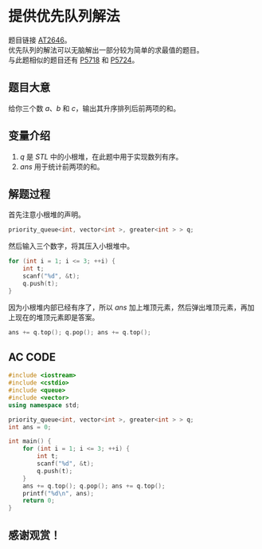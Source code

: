 # 提供优先队列解法
题目链接 [AT2646](https://www.luogu.com.cn/problem/AT2646)。  
优先队列的解法可以无脑解出一部分较为简单的求最值的题目。  
与此题相似的题目还有 [P5718](https://www.luogu.com.cn/problem/P5718) 和 [P5724](https://www.luogu.com.cn/problem/P5724)。
## 题目大意
给你三个数 $a$、$b$ 和 $c$，输出其升序排列后前两项的和。
## 变量介绍
1. $q$ 是 $STL$ 中的小根堆，在此题中用于实现数列有序。
2. $ans$ 用于统计前两项的和。

## 解题过程
首先注意小根堆的声明。
```cpp
priority_queue<int, vector<int >, greater<int > > q;
```
然后输入三个数字，将其压入小根堆中。
```cpp
for (int i = 1; i <= 3; ++i) {
	int t;
	scanf("%d", &t);
	q.push(t);
}
```
因为小根堆内部已经有序了，所以 $ans$ 加上堆顶元素，然后弹出堆顶元素，再加上现在的堆顶元素即是答案。
```cpp
ans += q.top(); q.pop(); ans += q.top();
```
## AC CODE
```cpp
#include <iostream>
#include <cstdio>
#include <queue>
#include <vector>
using namespace std;

priority_queue<int, vector<int >, greater<int > > q;
int ans = 0;

int main() {
	for (int i = 1; i <= 3; ++i) {
		int t;
		scanf("%d", &t);
		q.push(t);
	}
	ans += q.top(); q.pop(); ans += q.top();
	printf("%d\n", ans);
	return 0;
}
```
## 感谢观赏！